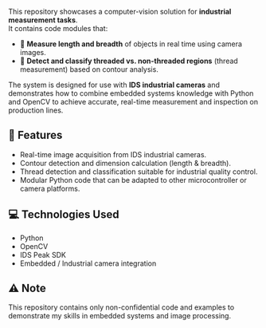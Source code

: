 This repository showcases a computer-vision solution for **industrial measurement tasks**.  
It contains code modules that:

- 📏 **Measure length and breadth** of objects in real time using camera images.
- 🔩 **Detect and classify threaded vs. non-threaded regions** (thread measurement) based on contour analysis.

The system is designed for use with **IDS industrial cameras** and demonstrates how to combine embedded systems knowledge with Python and OpenCV to achieve accurate, real-time measurement and inspection on production lines.

## 📝 Features
- Real-time image acquisition from IDS industrial cameras.
- Contour detection and dimension calculation (length & breadth).
- Thread detection and classification suitable for industrial quality control.
- Modular Python code that can be adapted to other microcontroller or camera platforms.

## 💻 Technologies Used
- Python
- OpenCV
- IDS Peak SDK
- Embedded / Industrial camera integration

## ⚠️ Note
This repository contains only non-confidential code and examples to demonstrate my skills in embedded systems and image processing.
